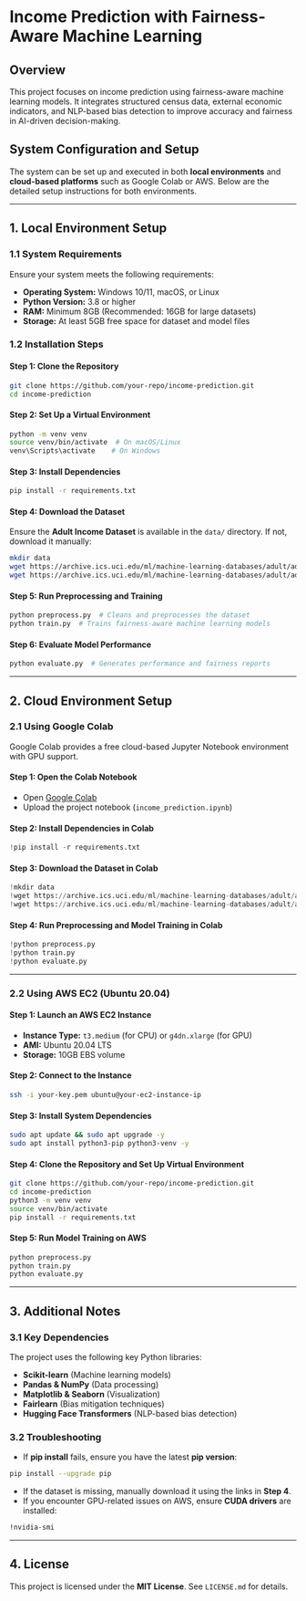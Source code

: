# **Income Prediction with Fairness-Aware Machine Learning**

## **Overview**
This project focuses on income prediction using fairness-aware machine learning models. It integrates structured census data, external economic indicators, and NLP-based bias detection to improve accuracy and fairness in AI-driven decision-making.

## **System Configuration and Setup**
The system can be set up and executed in both **local environments** and **cloud-based platforms** such as Google Colab or AWS. Below are the detailed setup instructions for both environments.

---
## **1. Local Environment Setup**

### **1.1 System Requirements**
Ensure your system meets the following requirements:
- **Operating System:** Windows 10/11, macOS, or Linux
- **Python Version:** 3.8 or higher
- **RAM:** Minimum 8GB (Recommended: 16GB for large datasets)
- **Storage:** At least 5GB free space for dataset and model files

### **1.2 Installation Steps**
#### **Step 1: Clone the Repository**
```bash
git clone https://github.com/your-repo/income-prediction.git
cd income-prediction
```

#### **Step 2: Set Up a Virtual Environment**
```bash
python -m venv venv
source venv/bin/activate  # On macOS/Linux
venv\Scripts\activate    # On Windows
```

#### **Step 3: Install Dependencies**
```bash
pip install -r requirements.txt
```

#### **Step 4: Download the Dataset**
Ensure the **Adult Income Dataset** is available in the `data/` directory. If not, download it manually:
```bash
mkdir data
wget https://archive.ics.uci.edu/ml/machine-learning-databases/adult/adult.data -P data/
wget https://archive.ics.uci.edu/ml/machine-learning-databases/adult/adult.test -P data/
```

#### **Step 5: Run Preprocessing and Training**
```bash
python preprocess.py  # Cleans and preprocesses the dataset
python train.py  # Trains fairness-aware machine learning models
```

#### **Step 6: Evaluate Model Performance**
```bash
python evaluate.py  # Generates performance and fairness reports
```

---
## **2. Cloud Environment Setup**

### **2.1 Using Google Colab**
Google Colab provides a free cloud-based Jupyter Notebook environment with GPU support.

#### **Step 1: Open the Colab Notebook**
- Open [Google Colab](https://colab.research.google.com/)
- Upload the project notebook (`income_prediction.ipynb`)

#### **Step 2: Install Dependencies in Colab**
```python
!pip install -r requirements.txt
```

#### **Step 3: Download the Dataset in Colab**
```python
!mkdir data
!wget https://archive.ics.uci.edu/ml/machine-learning-databases/adult/adult.data -P data/
!wget https://archive.ics.uci.edu/ml/machine-learning-databases/adult/adult.test -P data/
```

#### **Step 4: Run Preprocessing and Model Training in Colab**
```python
!python preprocess.py
!python train.py
!python evaluate.py
```

---
### **2.2 Using AWS EC2 (Ubuntu 20.04)**

#### **Step 1: Launch an AWS EC2 Instance**
- **Instance Type:** `t3.medium` (for CPU) or `g4dn.xlarge` (for GPU)
- **AMI:** Ubuntu 20.04 LTS
- **Storage:** 10GB EBS volume

#### **Step 2: Connect to the Instance**
```bash
ssh -i your-key.pem ubuntu@your-ec2-instance-ip
```

#### **Step 3: Install System Dependencies**
```bash
sudo apt update && sudo apt upgrade -y
sudo apt install python3-pip python3-venv -y
```

#### **Step 4: Clone the Repository and Set Up Virtual Environment**
```bash
git clone https://github.com/your-repo/income-prediction.git
cd income-prediction
python3 -m venv venv
source venv/bin/activate
pip install -r requirements.txt
```

#### **Step 5: Run Model Training on AWS**
```bash
python preprocess.py
python train.py
python evaluate.py
```

---
## **3. Additional Notes**
### **3.1 Key Dependencies**
The project uses the following key Python libraries:
- **Scikit-learn** (Machine learning models)
- **Pandas & NumPy** (Data processing)
- **Matplotlib & Seaborn** (Visualization)
- **Fairlearn** (Bias mitigation techniques)
- **Hugging Face Transformers** (NLP-based bias detection)

### **3.2 Troubleshooting**
- If **pip install** fails, ensure you have the latest **pip version**:
```bash
pip install --upgrade pip
```
- If the dataset is missing, manually download it using the links in **Step 4**.
- If you encounter GPU-related issues on AWS, ensure **CUDA drivers** are installed:
```bash
!nvidia-smi
```

---

## **4. License**
This project is licensed under the **MIT License**. See `LICENSE.md` for details.
